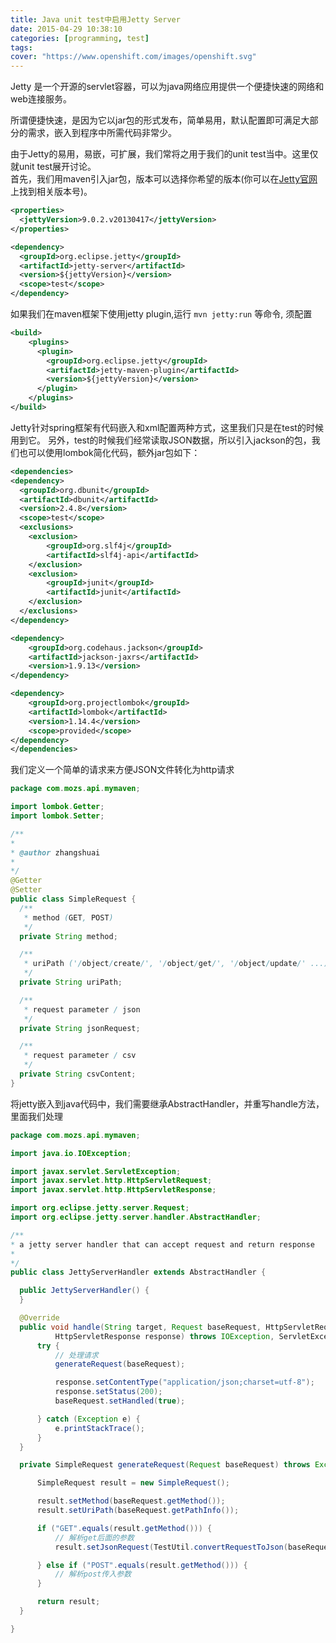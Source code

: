 ```yaml
---
title: Java unit test中启用Jetty Server
date: 2015-04-29 10:38:10
categories: [programming, test]
tags:
cover: "https://www.openshift.com/images/openshift.svg"
---
```


Jetty 是一个开源的servlet容器，可以为java网络应用提供一个便捷快速的网络和web连接服务。

所谓便捷快速，是因为它以jar包的形式发布，简单易用，默认配置即可满足大部分的需求，嵌入到程序中所需代码非常少。

由于Jetty的易用，易嵌，可扩展，我们常将之用于我们的unit test当中。这里仅就unit test展开讨论。
<br>
首先，我们用maven引入jar包，版本可以选择你希望的版本(你可以在[Jetty官网](http://www.eclipse.org/jetty/documentation/)上找到相关版本号)。

```xml
<properties>
  <jettyVersion>9.0.2.v20130417</jettyVersion>
</properties>
```

```xml
<dependency>
  <groupId>org.eclipse.jetty</groupId>
  <artifactId>jetty-server</artifactId>
  <version>${jettyVersion}</version>
  <scope>test</scope>
</dependency>
```

如果我们在maven框架下使用jetty plugin,运行 `mvn jetty:run` 等命令, 须配置

```xml
<build>
    <plugins>
      <plugin>
        <groupId>org.eclipse.jetty</groupId>
        <artifactId>jetty-maven-plugin</artifactId>
        <version>${jettyVersion}</version>
      </plugin>
    </plugins>
</build>
```

Jetty针对spring框架有代码嵌入和xml配置两种方式，这里我们只是在test的时候用到它。
另外，test的时候我们经常读取JSON数据，所以引入jackson的包，我们也可以使用lombok简化代码，额外jar包如下：

```xml
<dependencies>
<dependency>
  <groupId>org.dbunit</groupId>
  <artifactId>dbunit</artifactId>
  <version>2.4.8</version>
  <scope>test</scope>
  <exclusions>
    <exclusion>
        <groupId>org.slf4j</groupId>
        <artifactId>slf4j-api</artifactId>
    </exclusion>
    <exclusion>
        <groupId>junit</groupId>
        <artifactId>junit</artifactId>
    </exclusion>
  </exclusions>
</dependency>

<dependency>
    <groupId>org.codehaus.jackson</groupId>
    <artifactId>jackson-jaxrs</artifactId>
    <version>1.9.13</version>
</dependency>

<dependency>
    <groupId>org.projectlombok</groupId>
    <artifactId>lombok</artifactId>
    <version>1.14.4</version>
    <scope>provided</scope>
</dependency>
</dependencies>
```

我们定义一个简单的请求来方便JSON文件转化为http请求

```java
package com.mozs.api.mymaven;

import lombok.Getter;
import lombok.Setter;

/**
*
* @author zhangshuai
*
*/
@Getter
@Setter
public class SimpleRequest {
  /**
   * method (GET, POST)
   */
  private String method;

  /**
   * uriPath ('/object/create/', '/object/get/', '/object/update/' ...)
   */
  private String uriPath;

  /**
   * request parameter / json
   */
  private String jsonRequest;

  /**
   * request parameter / csv
   */
  private String csvContent;
}
```

将jetty嵌入到java代码中，我们需要继承AbstractHandler，并重写handle方法，里面我们处理

```java
package com.mozs.api.mymaven;

import java.io.IOException;

import javax.servlet.ServletException;
import javax.servlet.http.HttpServletRequest;
import javax.servlet.http.HttpServletResponse;

import org.eclipse.jetty.server.Request;
import org.eclipse.jetty.server.handler.AbstractHandler;

/**
* a jetty server handler that can accept request and return response
*
*/
public class JettyServerHandler extends AbstractHandler {

  public JettyServerHandler() {
  }

  @Override
  public void handle(String target, Request baseRequest, HttpServletRequest request,
          HttpServletResponse response) throws IOException, ServletException {
      try {
          // 处理请求
          generateRequest(baseRequest);

          response.setContentType("application/json;charset=utf-8");
          response.setStatus(200);
          baseRequest.setHandled(true);

      } catch (Exception e) {
          e.printStackTrace();
      }
  }

  private SimpleRequest generateRequest(Request baseRequest) throws Exception{

      SimpleRequest result = new SimpleRequest();

      result.setMethod(baseRequest.getMethod());
      result.setUriPath(baseRequest.getPathInfo());

      if ("GET".equals(result.getMethod())) {
          // 解析get后面的参数
          result.setJsonRequest(TestUtil.convertRequestToJson(baseRequest.getQueryString()));

      } else if ("POST".equals(result.getMethod())) {
          // 解析post传入参数
      }

      return result;
  }

}
```
